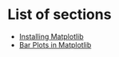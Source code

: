 # List of sections

- [Installing Matplotlib](matplotlib-installation.md)
- [Bar Plots in Matplotlib](matplotlib-bar-plots.md)
